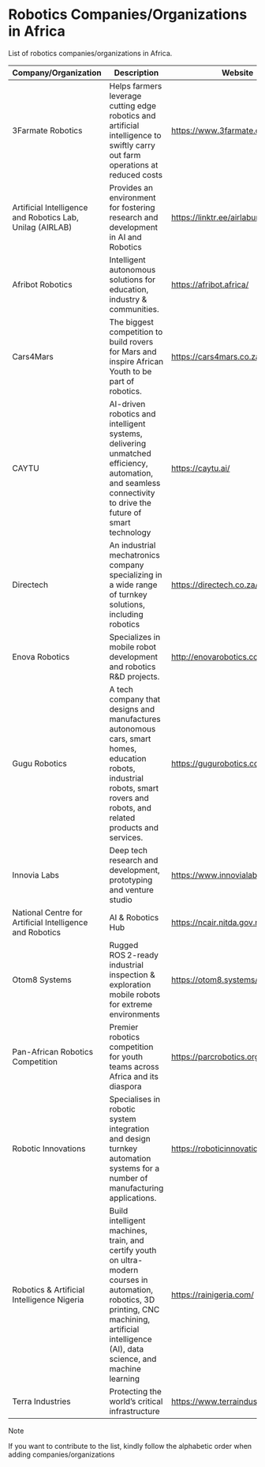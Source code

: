 # Robotics Companies/Organizations in Africa
List of robotics companies/organizations in Africa.


| Company/Organization | Description | Website | Country | Sector | Status |
| --- | --- | --- | --- | --- | --- |
| 3Farmate Robotics | Helps farmers leverage cutting edge robotics and artificial intelligence to swiftly carry out farm operations at reduced costs | https://www.3farmate.com/ | Ghana | Agriculture | active |
| Artificial Intelligence and Robotics Lab, Unilag (AIRLAB) | Provides an environment for fostering research and development in AI and Robotics | https://linktr.ee/airlabunilag | Nigeria | Education | active |
| Afribot Robotics | Intelligent autonomous solutions for education, industry & communities. | https://afribot.africa/ | Kenya | Education | active |
| Cars4Mars | The biggest competition to build rovers for Mars and inspire African Youth to be part of robotics. | https://cars4mars.co.za/ | South Africa | Education | active |
| CAYTU | AI-driven robotics and intelligent systems, delivering unmatched efficiency, automation, and seamless connectivity to drive the future of smart technology | https://caytu.ai/ | Senegal | Mobility | active |
| Directech | An industrial mechatronics company specializing in a wide range of turnkey solutions, including robotics | https://directech.co.za/ | South Africa | Manufacturing | active |
| Enova Robotics | Specializes in mobile robot development and robotics R&D projects. | http://enovarobotics.com/ | Tunisia | Mobility | active |
| Gugu Robotics | A tech company that designs and manufactures autonomous cars, smart homes, education robots, industrial robots, smart rovers and robots, and related products and services. | https://gugurobotics.com.ng/ | Nigeria | Manufacturing | active |
| Innovia Labs | Deep tech research and development, prototyping and venture studio | https://www.innovialabsafrica.com/ | Nigeria | Education/Prototyping | active |
| National Centre for Artificial Intelligence and Robotics | AI & Robotics Hub | https://ncair.nitda.gov.ng/ | Nigeria | Government/Policy | active |
| Otom8 Systems | Rugged ROS 2-ready industrial inspection & exploration mobile robots for extreme environments | https://otom8.systems/ | Tunisia | Industrial Inspection & Exploration Robotics | active |
| Pan-African Robotics Competition | Premier robotics competition for youth teams across Africa and its diaspora | https://parcrobotics.org/ | Senegal | Non-profit | active |
| Robotic Innovations | Specialises in robotic system integration and design turnkey automation systems for a number of manufacturing applications. | https://roboticinnovations.co.za/ | South Africa | Manufacturing | active |
| Robotics & Artificial Intelligence Nigeria | Build intelligent machines, train, and certify youth on ultra-modern courses in automation, robotics, 3D printing, CNC machining, artificial intelligence (AI), data science, and machine learning | https://rainigeria.com/ | Nigeria | Education | active |
| Terra Industries | Protecting the world’s critical infrastructure | https://www.terraindustries.co/ | Nigeria | Security | active |


>[!NOTE]
>If you want to contribute to the list, kindly follow the alphabetic order when adding companies/organizations
